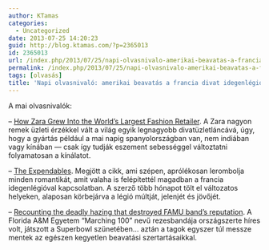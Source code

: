 ```yaml
---
author: KTamas
categories:
  - Uncategorized
date: 2013-07-25 14:20:23
guid: http://blog.ktamas.com/?p=2365013
id: 2365013
url: /index.php/2013/07/25/napi-olvasnivalo-amerikai-beavatas-a-francia-divat-idegenlegiojaba/
permalink: /index.php/2013/07/25/napi-olvasnivalo-amerikai-beavatas-a-francia-divat-idegenlegiojaba/
tags: [olvasás]
title: 'Napi olvasnivaló: amerikai beavatás a francia divat idegenlégiójába'
---
```


A mai olvasnivalók:

&#8211; [How Zara Grew Into the World’s Largest Fashion Retailer](http://www.nytimes.com/2012/11/11/magazine/how-zara-grew-into-the-worlds-largest-fashion-retailer.html?_r=3&pagewanted=all&). A Zara nagyon remek üzleti érzékkel vált a világ egyik legnagyobb divatüzletláncává, úgy, hogy a gyártás például a mai napig spanyolországban van, nem indiában vagy kínában &#8212; csak így tudják eszement sebességgel változtatni folyamatosan a kínálatot. 

&#8211; [The Expendables](http://www.vanityfair.com/culture/2012/12/french-foreign-legion-expendables). Megjött a cikk, ami szépen, aprólékosan lerombolja minden romantikát, amit valaha is felépítettél magadban a francia idegenlégióval kapcsolatban. A szerző több hónapot tölt el változatos helyeken, alaposan körbejárva a légió múltját, jelenjét és jövőjét.

&#8211; [Recounting the deadly hazing that destroyed FAMU band&#8217;s reputation](http://www.tampabay.com/news/humaninterest/recounting-the-deadly-hazing-that-destroyed-famu-bands-reputation/1260765). A Florida A&M Egyetem &#8220;Marching 100&#8221; nevű rezesbandája országszerte híres volt, játszott a Superbowl szünetében&#8230; aztán a tagok egyszer túl messze mentek az egészen kegyetlen beavatási szertartásaikkal.
